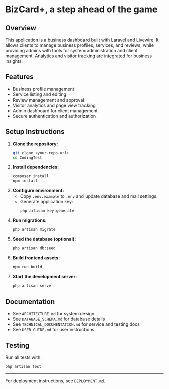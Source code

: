 # BizCard+, a step ahead of the game

## Overview
This application is a business dashboard built with Laravel and Livewire. It allows clients to manage business profiles, services, and reviews, while providing admins with tools for system administration and client management. Analytics and visitor tracking are integrated for business insights.

## Features
- Business profile management
- Service listing and editing
- Review management and approval
- Visitor analytics and page view tracking
- Admin dashboard for client management
- Secure authentication and authorization

## Setup Instructions
1. **Clone the repository:**
   ```bash
   git clone <your-repo-url>
   cd CodingTest
   ```
2. **Install dependencies:**
   ```bash
   composer install
   npm install
   ```
3. **Configure environment:**
   - Copy `.env.example` to `.env` and update database and mail settings.
   - Generate application key:
     ```bash
     php artisan key:generate
     ```
4. **Run migrations:**
   ```bash
   php artisan migrate
   ```
5. **Seed the database (optional):**
   ```bash
   php artisan db:seed
   ```
6. **Build frontend assets:**
   ```bash
   npm run build
   ```
7. **Start the development server:**
   ```bash
   php artisan serve
   ```

## Documentation
- See `ARCHITECTURE.md` for system design
- See `DATABASE_SCHEMA.md` for database details
- See `TECHNICAL_DOCUMENTATION.md` for service and testing docs
- See `USER_GUIDE.md` for user instructions

## Testing
Run all tests with:
```bash
php artisan test
```

---
For deployment instructions, see `DEPLOYMENT.md`.

